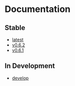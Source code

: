 
# Documentation

## Stable

 * [latest](latest/)
 * [v0.6.2](0.6.2/)
 * [v0.6.1](0.6.1/)

## In Development

 * [develop](develop/)